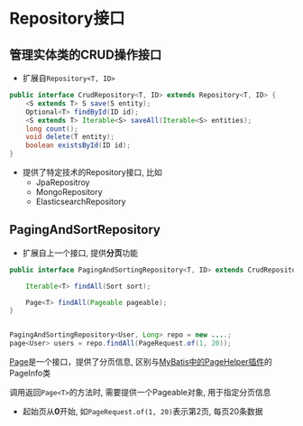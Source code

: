 # Repository接口

## 管理实体类的CRUD操作接口

- 扩展自`Repository<T, ID>`

```java
public interface CrudRepository<T, ID> extends Repository<T, ID> {
    <S extends T> S save(S entity);
    Optional<T> findById(ID id);
    <S extends T> Iterable<S> saveAll(Iterable<S> entities);
    long count();
    void delete(T entity);
    boolean existsById(ID id);
}
```

- 提供了特定技术的Repository接口, 比如
  - JpaRepositroy
  - MongoRepository
  - ElasticsearchRepository

## PagingAndSortRepository

- 扩展自上一个接口, 提供**分页**功能

```java
public interface PagingAndSortingRepository<T, ID> extends CrudRepository<T, ID> {

    Iterable<T> findAll(Sort sort);

    Page<T> findAll(Pageable pageable);
}


PagingAndSortingRepository<User, Long> repo = new ....;
page<User> users = repo.findAll(PageRequest.of(1, 20));
```

[Page<T>](springdata-api-page.md)是一个接口，提供了分页信息, 区别与[MyBatis中的PageHelper插件](mybatis-pagehelper.md)的PageInfo类

调用返回`Page<T>`的方法时, 需要提供一个Pageable对象, 用于指定分页信息

- 起始页从**0**开始, 如`PageRequest.of(1, 20)`表示第2页, 每页20条数据


